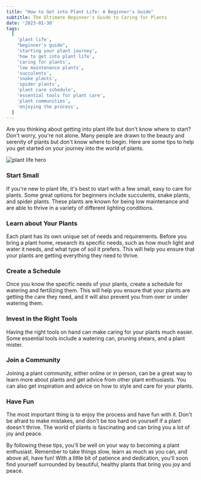 ```yaml
---
title: "How to Get into Plant Life: A Beginner's Guide"
subtitle: The Ultimate Beginner's Guide to Caring for Plants
date: '2023-01-30'
tags:
  [
    'plant life',
    "beginner's guide",
    'starting your plant journey',
    'how to get into plant life',
    'caring for plants',
    'low maintenance plants',
    'succulents',
    'snake plants',
    'spider plants',
    'plant care schedule',
    'essential tools for plant care',
    'plant communities',
    'enjoying the process',
  ]
---
```


Are you thinking about getting into plant life but don't know where to start? Don't worry, you're not alone. Many people are drawn to the beauty and serenity of plants but don't know where to begin. Here are some tips to help you get started on your journey into the world of plants.

![plant life hero](/images/hero/how-to-get-into-plant-life.jpg)

### Start Small

If you're new to plant life, it's best to start with a few small, easy to care for plants. Some great options for beginners include succulents, snake plants, and spider plants. These plants are known for being low maintenance and are able to thrive in a variety of different lighting conditions.

### Learn about Your Plants

Each plant has its own unique set of needs and requirements. Before you bring a plant home, research its specific needs, such as how much light and water it needs, and what type of soil it prefers. This will help you ensure that your plants are getting everything they need to thrive.

### Create a Schedule

Once you know the specific needs of your plants, create a schedule for watering and fertilizing them. This will help you ensure that your plants are getting the care they need, and it will also prevent you from over or under watering them.

### Invest in the Right Tools

Having the right tools on hand can make caring for your plants much easier. Some essential tools include a watering can, pruning shears, and a plant mister.

### Join a Community

Joining a plant community, either online or in person, can be a great way to learn more about plants and get advice from other plant enthusiasts. You can also get inspiration and advice on how to style and care for your plants.

### Have Fun

The most important thing is to enjoy the process and have fun with it. Don't be afraid to make mistakes, and don't be too hard on yourself if a plant doesn't thrive. The world of plants is fascinating and can bring you a lot of joy and peace.

By following these tips, you'll be well on your way to becoming a plant enthusiast. Remember to take things slow, learn as much as you can, and above all, have fun! With a little bit of patience and dedication, you'll soon find yourself surrounded by beautiful, healthy plants that bring you joy and peace.
